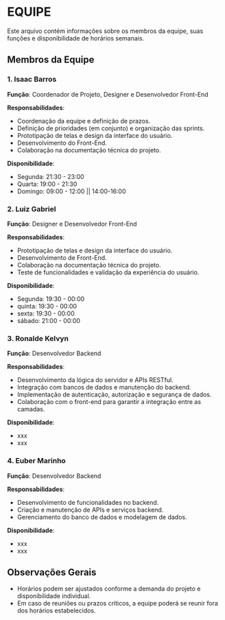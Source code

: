 # EQUIPE

Este arquivo contém informações sobre os membros da equipe, suas funções e disponibilidade de horários semanais.

## Membros da Equipe

### 1. Isaac Barros
**Função**: Coordenador de Projeto, Designer e Desenvolvedor Front-End 

**Responsabilidades**:
- Coordenação da equipe e definição de prazos.
- Definição de prioridades (em conjunto) e organização das sprints.
- Prototipação de telas e design da interface do usuário.
- Desenvolvimento do Front-End.
- Colaboração na documentação técnica do projeto.
 
**Disponibilidade**:
- Segunda: 21:30 - 23:00
- Quarta: 19:00 - 21:30
- Domingo: 09:00 - 12:00 || 14:00-16:00

### 2. Luiz Gabriel
**Função**: Designer e Desenvolvedor Front-End 

**Responsabilidades**:
- Prototipação de telas e design da interface do usuário.
- Desenvolvimento de Front-End.
- Colaboração na documentação técnica do projeto.
- Teste de funcionalidades e validação da experiência do usuário.

**Disponibilidade**:
- Segunda: 19:30 - 00:00
- quinta: 19:30 - 00:00
- sexta: 19:30 - 00:00
- sábado: 21:00 - 00:00

### 3. Ronalde Kelvyn
**Função**: Desenvolvedor Backend

**Responsabilidades**:
- Desenvolvimento da lógica do servidor e APIs RESTful.
- Integração com bancos de dados e manutenção do backend.
- Implementação de autenticação, autorização e segurança de dados.
- Colaboração com o front-end para garantir a integração entre as camadas.

**Disponibilidade**:
- xxx
- xxx

### 4. Euber Marinho
**Função**: Desenvolvedor Backend

**Responsabilidades**:
- Desenvolvimento de funcionalidades no backend.
- Criação e manutenção de APIs e serviços backend.
- Gerenciamento do banco de dados e modelagem de dados.

**Disponibilidade**:
- xxx
- xxx
## Observações Gerais
- Horários podem ser ajustados conforme a demanda do projeto e disponibilidade individual.
- Em caso de reuniões ou prazos críticos, a equipe poderá se reunir fora dos horários estabelecidos.
